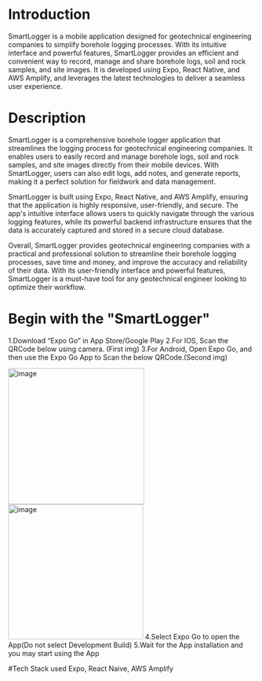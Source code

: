 # Introduction

SmartLogger is a mobile application designed for geotechnical engineering companies to simplify borehole logging processes. With its intuitive interface and powerful features, SmartLogger provides an efficient and convenient way to record, manage and share borehole logs, soil and rock samples, and site images. It is developed using Expo, React Native, and AWS Amplify, and leverages the latest technologies to deliver a seamless user experience.

# Description
SmartLogger is a comprehensive borehole logger application that streamlines the logging process for geotechnical engineering companies. It enables users to easily record and manage borehole logs, soil and rock samples, and site images directly from their mobile devices. With SmartLogger, users can also edit logs, add notes, and generate reports, making it a perfect solution for fieldwork and data management.

SmartLogger is built using Expo, React Native, and AWS Amplify, ensuring that the application is highly responsive, user-friendly, and secure. The app's intuitive interface allows users to quickly navigate through the various logging features, while its powerful backend infrastructure ensures that the data is accurately captured and stored in a secure cloud database.

Overall, SmartLogger provides geotechnical engineering companies with a practical and professional solution to streamline their borehole logging processes, save time and money, and improve the accuracy and reliability of their data. With its user-friendly interface and powerful features, SmartLogger is a must-have tool for any geotechnical engineer looking to optimize their workflow.

# Begin with the "SmartLogger"
1.Download “Expo Go” in App Store/Google Play
2.For IOS, Scan the QRCode below using camera. (First img)
3.For Android, Open Expo Go, and then use the Expo Go App to Scan the below QRCode.(Second img)


<img width="277" alt="image" src="https://user-images.githubusercontent.com/39243061/220023954-462c10d0-2608-43f1-b32a-9619712fb312.png">

<img width="275" alt="image" src="https://user-images.githubusercontent.com/39243061/220024070-ddb5120c-76e4-406b-8853-db06ccac3bc0.png">
4.Select Expo Go to open the App(Do not select Development Build)
5.Wait for the App installation and you may start using the App

#Tech Stack used
Expo, React Naive, AWS Amplify



